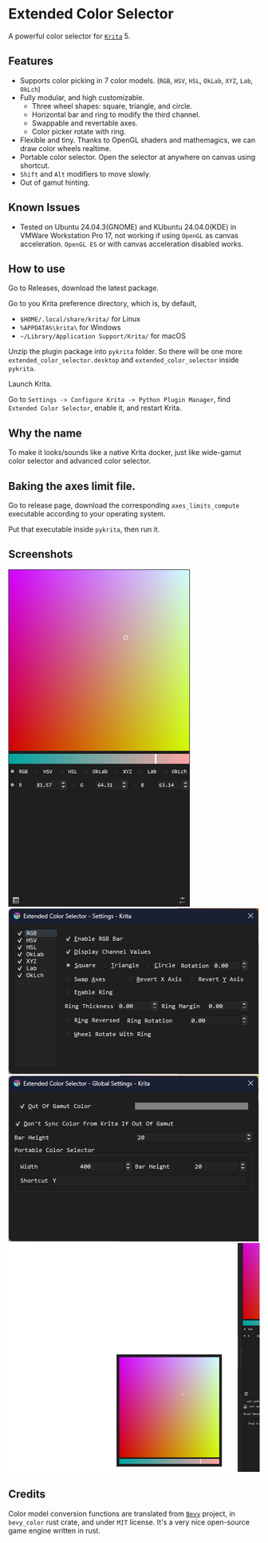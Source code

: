 # Extended Color Selector

A powerful color selector for [`Krita`](https://krita.org/) 5.

## Features

- Supports color picking in 7 color models. (`RGB`, `HSV`, `HSL`, `OkLab`, `XYZ`, `Lab`, `OkLch`)
- Fully modular, and high customizable.
  - Three wheel shapes: square, triangle, and circle.
  - Horizontal bar and ring to modify the third channel.
  - Swappable and revertable axes.
  - Color picker rotate with ring.
- Flexible and tiny. Thanks to OpenGL shaders and mathemagics, we can draw color wheels realtime.
- Portable color selector. Open the selector at anywhere on canvas using shortcut.
- `Shift` and `Alt` modifiers to move slowly.
- Out of gamut hinting.

## Known Issues

- Tested on Ubuntu 24.04.3(GNOME) and KUbuntu 24.04.0(KDE) in VMWare Workstation Pro 17, not working if using `OpenGL` as canvas acceleration. `OpenGL ES` or with canvas acceleration disabled works.

## How to use

Go to Releases, download the latest package.

Go to you Krita preference directory, which is, by default,

- `$HOME/.local/share/krita/` for Linux
- `%APPDATA%\krita\` for Windows
- `~/Library/Application Support/Krita/` for macOS

Unzip the plugin package into `pykrita` folder. So there will be one more `extended_color_selector.desktop` and `extended_color_selector` inside `pykrita`.

Launch Krita.

Go to `Settings -> Configure Krita -> Python Plugin Manager`, find `Extended Color Selector`, enable it, and restart Krita.

## Why the name

To make it looks/sounds like a native Krita docker, just like wide-gamut color selector and advanced color selector.

## Baking the axes limit file.

Go to release page, download the corresponding `axes_limits_compute` executable according to your operating system.

Put that executable inside `pykrita`, then run it.

## Screenshots

![](./images/screenshot_0.png)
![](./images/screenshot_1.png)
![](./images/screenshot_2.png)
![](./images/screenshot_3.png)

## Credits

Color model conversion functions are translated from [`Bevy`](https://bevy.org/) project, in `bevy_color` rust crate, and under `MIT` license. It's a very nice open-source game engine written in rust.
